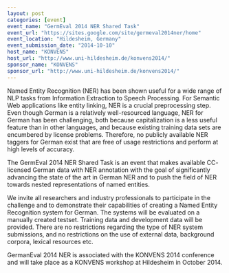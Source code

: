 ```yaml
---
layout: post
categories: [event]
event_name: "GermEval 2014 NER Shared Task"
event_url: "https://sites.google.com/site/germeval2014ner/home"
event_location: "Hildesheim, Germany"
event_submission_date: "2014-10-10"
host_name: "KONVENS"
host_url: "http://www.uni-hildesheim.de/konvens2014/"
sponsor_name: "KONVENS"
sponsor_url: "http://www.uni-hildesheim.de/konvens2014/"
---
```

Named Entity Recognition (NER) has been shown useful for a wide range of NLP 
tasks from Information Extraction to Speech Processing. 
For Semantic Web applications like entity linking, NER is a crucial preprocessing 
step.
Even though German is a relatively well-resourced language, NER for German has 
been challenging, both because capitalization is a less useful feature than in 
other languages, and because existing training data sets are encumbered by 
license problems. Therefore, no publicly available NER taggers for German exist 
that are free of usage restrictions and perform at high levels of accuracy.

The GermEval 2014 NER Shared Task is an event that makes available CC-
licensed German data with NER annotation with the goal of significantly 
advancing the state of the art in German NER and to push the field of NER 
towards nested representations of named entities. 

We invite all researchers and industry professionals to participate in the 
challenge and to demonstrate their capabilities of creating a Named Entity 
Recognition system for German. The systems will be evaluated on a manually 
created testset. Training data and development data will be provided. There are 
no restrictions regarding the type of NER system submissions, and no 
restrictions on the use of external data, background corpora, lexical resources 
etc.

GermanEval 2014 NER is associated with the KONVENS 2014 conference and will 
take place as a KONVENS workshop at Hildesheim in October 2014.
